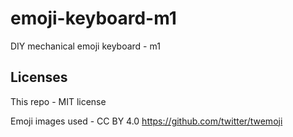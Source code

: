 # emoji-keyboard-m1
DIY mechanical emoji keyboard - m1


## Licenses

This repo - MIT license

Emoji images used - CC BY 4.0 https://github.com/twitter/twemoji
